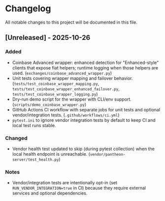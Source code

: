 # Changelog

All notable changes to this project will be documented in this file.

## [Unreleased] - 2025-10-26

### Added
- Coinbase Advanced wrapper: enhanced detection for "Enhanced-style" clients that expose fiat helpers; runtime logging when those helpers are used. (`exchanges/coinbase_advanced_wrapper.py`)
- Unit tests covering wrapper mapping and failover behavior. (`tests/test_coinbase_wrapper_mapping.py`, `tests/test_coinbase_wrapper_enhanced_failover.py`, `tests/test_coinbase_wrapper_logging.py`)
- Dry-run demo script for the wrapper with CLI/env support. (`scripts/demo_coinbase_wrapper.py`)
- GitHub Actions CI workflow with separate jobs for unit tests and optional vendor/integration tests. (`.github/workflows/ci.yml`)
- `pytest.ini` to ignore vendor integration tests by default to keep CI and local test runs stable.

### Changed
- Vendor health test updated to skip (during pytest collection) when the local health endpoint is unreachable. (`vendor/pantheon-server/test_health.py`)

### Notes
- Vendor/integration tests are intentionally opt-in (set `RUN_VENDOR_INTEGRATION=true` in CI) because they require external services and optional dependencies.
